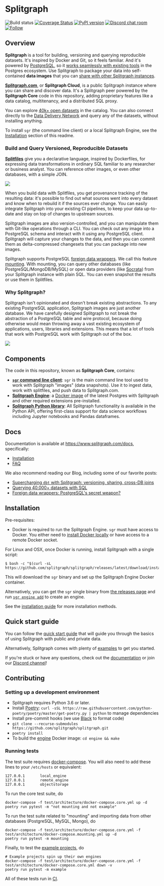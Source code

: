 # Splitgraph
![Build status](https://github.com/splitgraph/splitgraph/workflows/build_all/badge.svg)
[![Coverage Status](https://coveralls.io/repos/github/splitgraph/splitgraph/badge.svg?branch=master)](https://coveralls.io/github/splitgraph/splitgraph?branch=master)
[![PyPI version](https://badge.fury.io/py/splitgraph.svg)](https://badge.fury.io/py/splitgraph)
[![Discord chat room](https://img.shields.io/discord/718534846472912936.svg)](https://discord.gg/4Qe2fYA)
[![Follow](https://img.shields.io/badge/twitter-@Splitgraph-blue.svg)](https://twitter.com/Splitgraph)

## Overview

**Splitgraph** is a tool for building, versioning and querying reproducible datasets. It's inspired
by Docker and Git, so it feels familiar. And it's powered by [PostgreSQL](https://postgresql.org), so it [works seamlessly with existing tools](https://www.splitgraph.com/connect) in the Postgres ecosystem. Use Splitgraph to package your data into self-contained **data images** that you can [share with other Splitgraph instances](https://www.splitgraph.com/docs/getting-started/decentralized-demo).

[**Splitgraph.com**](https://www.splitgraph.com), or **Splitgraph Cloud**, is a public Splitgraph instance where you can share and discover data. It's a Splitgraph peer powered by the **Splitgraph Core** code in this repository, adding proprietary features like a data catalog, multitenancy, and a distributed SQL proxy.

You can explore [40k+ open datasets](https://www.splitgraph.com/explore) in the catalog. You can also connect directly to the [Data Delivery Network](https://www.splitgraph.com/connect) and query any of the datasets, without installing anything.

To install `sgr` (the command line client) or a local Splitgraph Engine, see the [Installation](#installation) section of this readme.

### Build and Query Versioned, Reproducible Datasets

[**Splitfiles**](https://www.splitgraph.com/docs/concepts/splitfiles) give you a declarative language, inspired by Dockerfiles, for expressing data transformations in ordinary SQL familiar to any researcher or business analyst. You can reference other images, or even other databases, with a simple JOIN.

![](pics/splitfile.png)

When you build data with Splitfiles, you get provenance tracking of the resulting data: it's possible to find out what sources went into every dataset and know when to rebuild it if the sources ever change. You can easily integrate Splitgraph into your existing CI pipelines, to keep your data up-to-date and stay on top of changes to upstream sources.

Splitgraph images are also version-controlled, and you can manipulate them with Git-like operations through a CLI. You can check out any image into a PostgreSQL schema and interact with it using any PostgreSQL client. Splitgraph will capture your changes to the data, and then you can commit them as delta-compressed changesets that you can package into new images.

Splitgraph supports PostgreSQL [foreign data wrappers](https://wiki.postgresql.org/wiki/Foreign_data_wrappers). We call this feature [mounting](https://www.splitgraph.com/docs/concepts/mounting). With mounting, you can query other databases (like PostgreSQL/MongoDB/MySQL) or open data providers (like [Socrata](https://www.splitgraph.com/docs/ingesting-data/socrata)) from your Splitgraph instance with plain SQL. You can even snapshot the results or use them in Splitfiles.

### Why Splitgraph?

Splitgraph isn't opinionated and doesn't break existing abstractions. To any existing PostgreSQL application, Splitgraph images are just another database. We have carefully designed Splitgraph to not break the abstraction of a PostgreSQL table and wire protocol, because doing otherwise would mean throwing away a vast existing ecosystem of applications, users, libraries and extensions. This means that a lot of tools that work with PostgreSQL work with Splitgraph out of the box.

![](pics/splitfiles.gif)

## Components

The code in this repository, known as **Splitgraph Core**, contains:

- **[`sgr` command line client](https://www.splitgraph.com/docs/architecture/sgr-client)**: `sgr` is the main command line tool used to work with Splitgraph "images" (data snapshots). Use it to ingest data, work with splitfiles, and push data to Splitgraph.com.
- **[Splitgraph Engine](engine/README.md)**: a [Docker image](https://hub.docker.com/r/splitgraph/engine) of the latest Postgres with Splitgraph and other required extensions pre-installed.
- **[Splitgraph Python library](https://www.splitgraph.com/docs/python-api/splitgraph.core)**: All Splitgraph functionality is available in the Python API, offering first-class support for data science workflows including Jupyter notebooks and Pandas dataframes.

## Docs

Documentation is available at https://www.splitgraph.com/docs, specifically:

- [Installation](https://www.splitgraph.com/docs/getting-started/installation)
- [FAQ](https://www.splitgraph.com/docs/getting-started/frequently-asked-questions)

We also recommend reading our Blog, including some of our favorite posts:

- [Supercharging `dbt` with Splitgraph: versioning, sharing, cross-DB joins](https://www.splitgraph.com/blog/dbt)
- [Querying 40,000+ datasets with SQL](https://www.splitgraph.com/blog/40k-sql-datasets)
- [Foreign data wrappers: PostgreSQL's secret weapon?](https://www.splitgraph.com/blog/foreign-data-wrappers)

## Installation

Pre-requisites:

- Docker is required to run the Splitgraph Engine. `sgr` must have access to Docker. You either need to [install Docker locally](https://docs.docker.com/install/) or have access to a remote Docker socket.

For Linux and OSX, once Docker is running, install Splitgraph with a single script:

```
$ bash -c "$(curl -sL https://github.com/splitgraph/splitgraph/releases/latest/download/install.sh)"
```

This will download the `sgr` binary and set up the Splitgraph Engine Docker container.

Alternatively, you can get the `sgr` single binary from [the releases page](https://github.com/splitgraph/splitgraph/releases) and run [`sgr engine add`](https://www.splitgraph.com/docs/sgr/engine-management/engine-add) to create an engine.

See the [installation guide](https://www.splitgraph.com/docs/getting-started/installation) for more installation methods.

## Quick start guide

You can follow the [quick start guide](https://www.splitgraph.com/docs/getting-started/five-minute-demo) that will guide you through the basics of using Splitgraph with public and private data.

Alternatively, Splitgraph comes with plenty of [examples](examples) to get you started.

If you're stuck or have any questions, check out the [documentation](https://www.splitgraph.com/docs/) or join our [Discord channel](https://discord.gg/4Qe2fYA)!

## Contributing

### Setting up a development environment

  * Splitgraph requires Python 3.6 or later.
  * Install [Poetry](https://github.com/python-poetry/poetry): `curl -sSL https://raw.githubusercontent.com/python-poetry/poetry/master/get-poetry.py | python` to manage dependencies
  * Install pre-commit hooks (we use [Black](https://github.com/psf/black) to format code)
  * `git clone --recurse-submodules https://github.com/splitgraph/splitgraph.git`
  * `poetry install`
  * To build the [engine](https://www.splitgraph.com/docs/architecture/splitgraph-engine) Docker image: `cd engine && make`

### Running tests

The test suite requires [docker-compose](https://github.com/docker/compose). You will also
need to add these lines to your `/etc/hosts` or equivalent:

```
127.0.0.1       local_engine
127.0.0.1       remote_engine
127.0.0.1       objectstorage
```

To run the core test suite, do

```
docker-compose -f test/architecture/docker-compose.core.yml up -d
poetry run pytest -m "not mounting and not example"
```

To run the test suite related to "mounting" and importing data from other databases
(PostgreSQL, MySQL, Mongo), do

```
docker-compose -f test/architecture/docker-compose.core.yml -f test/architecture/docker-compose.mounting.yml up -d
poetry run pytest -m mounting
```

Finally, to test the [example projects](https://github.com/splitgraph/splitgraph/tree/master/examples), do

```
# Example projects spin up their own engines
docker-compose -f test/architecture/docker-compose.core.yml -f test/architecture/docker-compose.core.yml down -v
poetry run pytest -m example
```

All of these tests run in [CI](https://github.com/splitgraph/splitgraph/actions).

